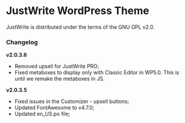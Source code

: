 # JustWrite WordPress Theme #
JustWrite is distributed under the terms of the GNU GPL v2.0.

### Changelog ###

**v2.0.3.6**
* Removed upsell for JustWrite PRO;
* Fixed metaboxes to display only with Classic Editor in WP5.0. This is until we remake the metaboxes in JS.

**v2.0.3.5**
* Fixed issues in the Customizer - upsell buttons;
* Updated FontAwesome to v4.7.0;
* Updated en_US.po file;
